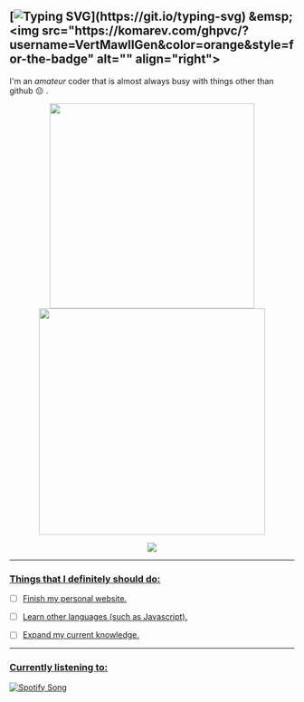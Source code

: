 ## [![Typing SVG](https://readme-typing-svg.herokuapp.com?font=Nunito+Sans&weight=300&size=30&pause=300&color=F76767&vCenter=true&width=435&lines=Hey+there+%F0%9F%99%82!;I'm+Vert+MawIIGen.;Thanks+for+visiting+my+profile+%F0%9F%91%8D!)](https://git.io/typing-svg) &emsp; <img src="https://komarev.com/ghpvc/?username=VertMawIIGen&color=orange&style=for-the-badge" alt="" align="right">

I'm an *amateur* coder that is almost always busy with things other than github :pensive: .

<p align="center">
  <tr>
    <td align="center" style="padding=0;width="50%"">
      <a href="https://github.com/VertMawIIGen">
      <img width="362px" src="https://github-readme-stats.vercel.app/api?username=VertMawIIGen&show_icons=true&bg_color=50,F6EA41,F048C6,99EDC3&text_color=7A3803&border_color=E4000F&title_color=871C0E&icon_color=8D4004&count_private=true&include_all_commits=true&enable_animations=true" />
    </td>
      <td align="center" style="padding=0;width="50%"">
      <a href="https://github.com/VertMawIIGen">
      <img width="400px" src="https://github-readme-stats.vercel.app/api/top-langs/?username=VertMawIIGen&layout=compact&bg_color=60,ACDDDE,E1F8DC,F7D8BA&text_color=7A3803&border_color=FFAA87&title_color=FF8164&count_private=true&enable_animations=true" />
    </td>
  </tr>
</p>

<p align="center">
  <tr>
    <td align="center" style="padding=0;width=50%;margin-right=800px">
      <a href="https://github.com/VertMawIIGen">
      <img src="http://github-profile-summary-cards.vercel.app/api/cards/profile-details?username=VertMawIIGen&theme=moltack" />
    </td>
  </tr>
</p>
 


---

### Things that I definitely should do:
- [ ] Finish my personal website.
- [ ] Learn other languages (such as Javascript).
- [ ] Expand my current knowledge.


---
### Currently listening to:

![Spotify Song](https://spotify-readme-display.vercel.app/api?rainbow=true&scan=true&rainbow=true&theme=dark)
